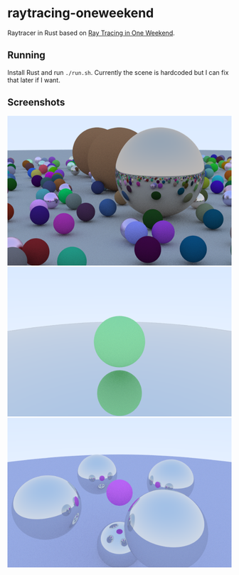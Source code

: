 # raytracing-oneweekend

Raytracer in Rust based on [Ray Tracing in One Weekend](https://raytracing.github.io/books/RayTracingInOneWeekend.html).

## Running

Install Rust and run `./run.sh`. Currently the scene is hardcoded but I can fix that later if I want.

## Screenshots

![Screenshot 1](/screenshots/a.png)
![Screenshot 2](/screenshots/sphere.png)
![Screenshot 3](/screenshots/metal.png)
